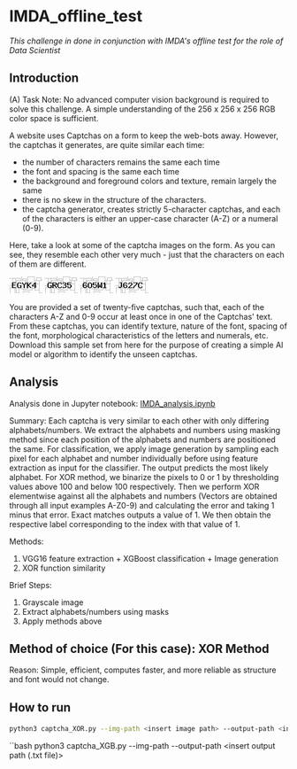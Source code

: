 # IMDA_offline_test
*This challenge in done in conjunction with IMDA's offline test for the role of Data Scientist*

## Introduction
(A) Task 
Note: No advanced computer vision background is required to solve this challenge. A simple understanding of the 256 x 256 x 256 RGB color space is sufficient.

A website uses Captchas on a form to keep the web-bots away. However, the captchas it generates, are quite similar each time:
- the number of characters remains the same each time  
- the font and spacing is the same each time  
- the background and foreground colors and texture, remain largely the same
- there is no skew in the structure of the characters.  
- the captcha generator, creates strictly 5-character captchas, and each of the characters is either an upper-case character (A-Z) or a numeral (0-9).

Here, take a look at some of the captcha images on the form. As you can see, they resemble each other very much - just that the characters on each of them are different.

![alt text](https://github.com/leezhiqiangleonard/IMDA_offline_test/blob/main/sampleCaptchas/input/input00.jpg)
![alt text](https://github.com/leezhiqiangleonard/IMDA_offline_test/blob/main/sampleCaptchas/input/input01.jpg)
![alt text](https://github.com/leezhiqiangleonard/IMDA_offline_test/blob/main/sampleCaptchas/input/input02.jpg)
![alt text](https://github.com/leezhiqiangleonard/IMDA_offline_test/blob/main/sampleCaptchas/input/input03.jpg)
			
You are provided a set of twenty-five captchas, such that, each of the characters A-Z and 0-9 occur at least once in one of the Captchas' text. From these captchas, you can identify texture, nature of the font, spacing of the font, morphological characteristics of the letters and numerals, etc. Download this sample set from here for the purpose of creating a simple AI model or algorithm to identify the unseen captchas.

## Analysis

Analysis done in Jupyter notebook: [IMDA_analysis.ipynb](https://github.com/leezhiqiangleonard/IMDA_offline_test/blob/main/IMDA_analysis.ipynb)

Summary: Each captcha is very similar to each other with only differing alphabets/numbers. We extract the alphabets and numbers using masking method since each position of the alphabets and numbers are positioned the same. For classification, we apply image generation by sampling each pixel for each alphabet and number individually before using feature extraction as input for the classifier. The output predicts the most likely alphabet. For XOR method, we binarize the pixels to 0 or 1 by thresholding values above 100 and below 100 respectively. Then we perform XOR elementwise against all the alphabets and numbers (Vectors are obtained through all input examples A-Z0-9) and calculating the error and taking 1 minus that error. Exact matches outputs a value of 1. We then obtain the respective label corresponding to the index with that value of 1.

Methods:
1. VGG16 feature extraction + XGBoost classification + Image generation
2. XOR function similarity

Brief Steps:
1. Grayscale image
2. Extract alphabets/numbers using masks
3. Apply methods above

## Method of choice (For this case): XOR Method
Reason: Simple, efficient, computes faster, and more reliable as structure and font would not change.

## How to run

```bash
python3 captcha_XOR.py --img-path <insert image path> --output-path <insert output path (.txt file)>
```

``bash
python3 captcha_XGB.py --img-path <insert image path> --output-path <insert output path (.txt file)>
```
